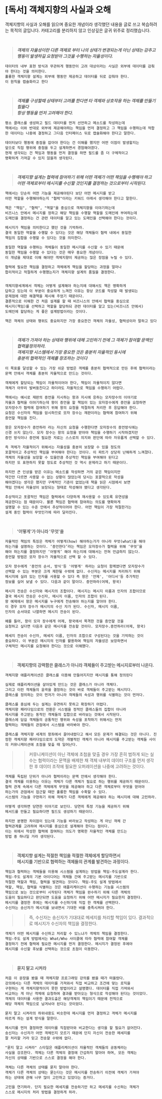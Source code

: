 # [독서] 객체지향의 사실과 오해

객체지향의 사실과 오해를 읽으며 중요한 개념이라 생각했던 내용을 글로 쓰고 복습하려는 목적의 글입니다. 
카테고리를 분리하지 않고 인상깊은 글귀 위주로 정리했습니다. 

<br/>

> ___객체의 자율성이란 다른 객체로 부터 나의 상태가 변경되는게 아닌 
상태는 감추고 행동이 발생하길 요청받아 그것을 수행하는 자율성이다.___

```
데이터의 내부 표현 방식과 무관하게 행동만이 고려 대상이라는 사실은 외부에 데이터를 감춰야 한다는 것을 의미한다. 
훌륭한 객체지향 설계는 외부에 행동만 제공하고 데이터를 뒤로 감춰야 한다. 
이 원칙을 캡슐화라고 한다
```

<br/>

> ___객체를 구성할때 상태부터 고려를 한다면 타 객체와 상호작용 하는 객체를 만들기 힘들다   
항상 행동을 먼저 고려해야 한다.___

```
평소 클래스를 생성하고 필드 데이터를 먼저 선언하고 메소드를 작성하는데 
책에서는 이와 반대로 외부에 제공해야하는 책임을 먼저 결정하고 그 책임을 수행하는데 적합한 데이터는 나중에 결정하고 그다음 인터페이스 뒤로 캡슐화해야 한다고 말한다. 

데이터보다 행동에 중점을 잡아야 한다는 건 이해를 했지만 어떤 이점이 발생할지는 
앞으로 직접 행위에 중점을 두고 설계하면서 경험해야겠다. 
현재 생각되는 건 책임과 행동을 먼저 결정을 하면 필드를 좀 더 구체적이고 
명확하게 가져갈 수 있지 않을까 생각된다.
```
<br/>

> ___객체지향 설계는 협력에 참여하기 위해 어떤 객체가 어떤 책임을 수행해야 하고 <br/>
> 어떤 객체로부터 메시지를 수신할 것인지를 결정하는 것으로부터 시작된다.___

```
책에서는 단순히 어떤 기능을 제공해야된다 보단 어떤 메시지를 받고 
어떤 역할을 수행해야하는지 "협력"이라는 키워드 아래서 생각해야 한다고 말한다. 

책은 "책임", "협력", "역할"을 중심으로 객체지향을 이야기하는데 
비즈니스 안에서 메시지를 정하고 해당 책임을 수행할 역할을 도메인에 부여하는데 
도메인을 결정하는 건 관련 데이터를 알고 있는 도메인을 선택해야 한다는 것이다. 

메시지가 책임을 의미한다고 했던 것을 기억하라. 
결국 동일한 역할을 수행할 수 있다는 것은 해당 객체들이 협력 내에서 동일한 
책임의 집합을 수행할 수 있다는 것을 의미한다. 

동일한 역할을 수행하는 객체들이 동일한 메시지를 수신할 수 있기 때문에 
동일한 책임을 수행할 수 있다는 것은 매우 중요한 개념이다. 
이 개념을 제대로 이해 해야만 객체지향이 제공하는 많은 장점을 누릴 수 있다.
 
협력에 필요한 책임을 결정하고 객체에게 책임을 할당하는 과정을 얼마나 
합리적이고 적절하게 수행했는지가 객체지향 설계의 품질을 결정한다. 


객체지향세계에서 객체는 어떻게 설계해야 하는지에 대해서도 책은 명확하게 
답하고 있는데 이 부분이 중요하게 느껴진 이유는 항상 코드를 작성할 때 발생되는 
문제점에 대한 해결책을 제시해 주었기 때문이다. 
결론적으로 이해한 건 처음 설계를 할 때 비즈니스의 안에서 협력을 중심으로 
메시지(책임)를 선택하고 역할을 할당하되 관련 데이터를 알고 있는(비즈니즈 안에서) 
도메인에 할당하는 게 좋은 설계방법이라는 것이다.
 
책은 객체의 상태와 행위도 중요하지만 가장 중요한건 객체의 자율성, 협력성이라 말하고 있다
```
<br/>

> ___객체가 가져야 하는 상태와 행위에 대해 고민하기 전에 그 객체가 참여할 문맥인 
> 협력을정의하라. <br/>
> 객체지향 시스템에서 가장 중요한 것은 충분히 자율적인 동시에 <br/>
> 충분히 협력적인 객체를 창조하는 것이다___

```
이 목표를 달성할 수 있는 가장 쉬운 방법은 객체를 충분히 협력적으로 만든 후에 협력이라는
문맥 안에서 객체를 충분히 자율적으로 만드는 것이다.

객체에게 할당되는 책임이 자율적이어야 한다, 책임이 자율적이지 않다면 
객체가 아무리 발버둥친다고 하더라도 자율적으로 책임을 수행하기 어렵다.

책에서는 예시로 재판의 증언을 지시하는 왕과 지시에 응하는 모자장수의 이야기로 
자율과 협력을 이야기하는데 왕이 증언을 할 책임이 있는 모자장수에게 증언을 요청하면
모자장수가 협력에 참여하기 위해 왕의 요청을 적절하게 처리한 후 응답해야 한다. 
요청은 수신자의 책임을 암시하므로 모자 장수는 재판이라는 협력에 참여하기 위해 
증언할 책임을 진다. 

왕은 모자장수가 증언하라 라는 자신의 요청을 수행한다면 모자장수의 증언방식에는 
신경 쓰지 않는다. 모자 장수는 왕의 요청을 받아야 책임을 수행하기 시작하겠지만 
증언 방식이나 증언에 필요한 자료는 스스로의 의지와 판단에 따라 자유롭게 선택할 수 있다.

즉 객체가 자율적이기 위해서는 자율성을 충분히 보장할 수 있을 정도의 
포괄적이고 추상적인 책임을 부여해야 한다는 것이다. 이 파트가 상당히 난해하게 느껴졌다. 객체의 자율성을 보장할 수 있을만큼 추상적인 책임을 부여해야 된다고 
하지만 또 표현하지 못할 정도로 추상적인 것 역시 문제라고 하기 때문이다.

하지만 큰 인상을 받은 이유는 메소드를 작성하면 거의 같은 책임이지만 
약간만 다르면 사용할 수 없는 상황이 많았는데 당시는 포괄적으로 작성을 
해야겠다는 생각은 했지만 구체적인 기준이 없었는데 책을 읽은 시점에서 보면 
책임 안에서 자율성이 보장되는 형태로 작성해야 됐다고 생각된다.

추상적이고 포괄적인 책임은 협력에서 다양하게 재사용할 수 있도록 유연성을 
제공한다는 점 때문이다. 물론 책임은 협력에 참여하는 의도를 명확하게 
설명할 수 있는 수준 안에서 추상적이어야 한다. 어떤 책임이 가장 적절한가는 
설계 중인 협력이 무엇인가에 따라 달라진다. 
```
<br/>

> __'어떻게'가 아니라 '무엇'을__
```
자율적인 책임의 특징은 객체가 어떻게(how) 해야하는가가 아니라 무엇(what)을 해야 
하는가를 설명하는 것이다. ‘증언한다’라는 책임은 모자장수가 협력을 위해 ‘무엇’을 
해야 하는지를 결정하지만 ‘어떻게’ 해야 하는지에 대해서는 전혀 언급하지 않는다. 
증언할 방법은 모자 장수가 자율적으로 선택 할 수 있다. 

모자 장수에게 '증언의 순서, 방식'등 '어떻게' 하라는 요청이 함께였다면 모자장수가 
선택할 수 있는 부분은 크게 제한될 수밖에 없다. 수신자는 메시지를 처리하기 위해 
메시지에 실려 있는 인자를 사용할 수 있다 즉 왕은 '언제', '어디서'등 추가적인 
정보를 실어 보낼 수 있다. 다음과 같이 말이다. 증언하라(어제, 왕국)

메시지 전송은 수신자와 메시지의 조합이다. 메시지는 메시지 이름과 인자의 조합이므로
결국 메시지 전송은 수신자, 메시지 이름, 인자의 조합이 된다. 
왕 예제에서 왕은 메시지를 누구에게 전송해야 하는지를 알아야 한다. 
이 경우 모자 장수가 메시지의 수신 자가 된다. 수신자, 메시지 이름, 
인자의 순서대로 나열하면 메시지 전송이 된다.

예를 들어, 왕이 모자 장수에게 어제, 왕국에서 목격한 것을 증언할 것을 
요청하고 싶다면 다음과 같은 메시지를 전송할 것이다. 모자장수.증언하라(어제, 왕국)

메세지 전송이 수신자, 메세지 이름, 인자의 조합으로 구성된다는 것을 기억하는 것이
중요하다. 이 부분은 메시지의 인자를 활용하여 책임의 자율성은 보장하면서 
구체적인 메시지를 요청해야 한다는 것으로 이해했다.
```

<br/>

> __객체지향의 강력함은 클래스가 아니라 객체들이 주고받는 메시지로부터 나온다.__
```
객체지향 애플리케이션은 클래스를 이용해 만들어지지만 메시지를 통해 정의된다

실제로 애플리케이션을 살아있게 만드는 것은 클래스가 아니라 객체다. 
그리고 이런 객체들의 윤곽을 결정하는 것이 바로 객체들이 주고받는 메시지다. 
클래스를 정의하는 것이 먼저가 아니라 객체들의 속성과 행위를 식별하는 것이 먼저다.

클래스를 중심에 두는 설계는 유연하지 못하고 확장하기 어렵다. 
객체지향 패러다임으로의 전환은 시스템을 정적인 클래스들의 집합이 아니라 
메시지를 주고받는 동적인 객체들의 집합으로 바라보는 것에서 시작된다. 
클래스에 담길 객체들의 공통적인 행위와 속성을 포착하기 위해서는 먼저 
협력하는 객체들의 관점에서 시스템을 바라봐야 한다.

클래스를 객체지향 세계의 왕좌에서 끌어내렸다고 해서 모든 문제가 해결되는 것은 아니다. 진정한 객체지향 패러다임으로의 도약은 개별적인 객체가 아니라 메시지를 주고받는 객체들 사이의 커뮤니케이션에 초점을 맞출 때 일어난다.
```
>> 커뮤니케이션이 아닌 객체에 초첨을 맞출 경우 가장 흔히 범하게 되는 실수는 협력이라는 문맥을 배제한 채 객체 내부의 데이터 구조를 먼저 생각한 후 데이터 조작에 필요한 오퍼레이션을 나중에 고려하는 것이다.
```
객체를 독립된 단위가 아니라 협력이라는 문맥 안에서 생각해야 한다. 
결국 객체를 이용하는 이유는 객체가 다른 객체가 필요로 하는 행위를 제공하기 때문이다. 
협력 관계 속에서 다른 객체에게 무엇을 제공해야 하고 다른 객체로부터 무엇을 얻어야 
하는가의 관점에서 접근할 때만 훌륭한 책임을 수확할 수 있다. 
시스템의 기능을 구현하기 위해 객체가 다른 객체에게 제공해야 하는 메시지에 대해 고민하라. 

어떻게 생각하면 당연한 이야기로 보인다. 당연히 특정 기능을 제공하기 위해 
메서드를 만들고 필요하다면 필드도 생성하기 때문이다. 

하지만 분명한 차이점이 있는데 기능을 바라보고 작성하는 게 아닌 객체 간 
협력관계를 고려하여 메시지를 중심으로 설계해야 한다는 점이다. 
이는 위에서 작성한 협력에 참여하는 의도가 명확한 자율적인 객체를 만드는 
방법 중 하나일 거라 생각된다. 
```

<br/>
 
> __객체지향 설계는 적절한 책임을 적절한 객체에게 할당하면서__ <br/>
> __메시지를 기반으로 협력하는 객체들의 관계를 발견하는 과정이다.__

```
책임과 협력하는 객체들을 이용해 시스템을 설계하는 방법을 책임-주도설계라 한다. 
책임-주도 설계의 기본 아이디어는 객체들 간에 주고받는 메시지를 기반으로 
적절한 역할과 책임, 협력을 발견하는 것이다. 책임-주도 설계 방법에서 
역할, 책임, 협력을 식별하는 것은 애플리케이션이 수행하는 기능을 시스템의 
책임으로 보는 것으로부터 시작된다 객체가 책임을 완수하기 위해 다른 객체의 
도움이 필요하다고 판단되면 도움을 요청하기 위해 어떤 메시지가 필요한지 결정한다. 
메시지를 결정한 후에는 메시지를 수신하기에 직접 한 객체를 선택한다. 
수신자는 송신자가 메시지를 보내면서 기대한 바를 충족시켜야 한다.
```
>> 즉, 수신자는 송신자가 기대대로 메세지를 처리할 책임이 있다. 
   결과적으로 메시지가 수신자의 책임을 결정한다.
```
객체가 어떤 메시지를 수신하고 처리할 수 있느냐가 객체의 책임을 결정한다. 
책임-주도 설계 방법에서는 What/Who 사이클에 따라 협력에 참여할 객체를 
결정하기 전에 협력에 필요한 메시지를 먼저 결정한다. 메시지가 결정된 후에야 
메시지를 수신할 후보를 선택하는 것으로 초점이 이동한다.
```

<br/>

> __묻지 말고 시켜라__
```
처음 이 문장을 봤을 때 객체지향 프로그래밍 강의를 봤을 때가 떠올랐다. 
강의에서는 다른 객체의 데이터를 가져와서 직접 비교하고 조건에 맞는 로직을 
구현하는 게 객체지향적이지 못한 방법이라고 설명했다. 데이터를 직접 가져와서 
비교하는 게 아닌 객체에 요청하여 결과를 받아오는 형식으로 작성해야 된다는 것이었다. 
객체의 데이터를 사용한 결과도출은 해당객체의 책임이기 때문에 전적으로 
해당 객체의 책임으로 남겨놔야 된다는 것이었다. 

묻지 말고 시켜라의 하위내용도 비슷한데 메시지를 먼저 결정하고 객체가 메시지를 
따르게 하는 설계 방식을 말한다. 

메시지를 먼저 결정하면 데이터를 직접받아와 비교한다는 생각을 할 필요가 없어진다. 
송신자는 수신자가 어떤 객체인지 모르기 때문에 단지 자신이 전송한 메세지를 
잘 처리할 거라 믿고 전송할 수밖에 없다.

"묻지 말고 시켜라" 스타일은 애플리케이션이 자율적인 객체들의 공동체라는 
사실을 강조한다. 객체는 다른 객체의 결정에 간섭하지 말아야 하며, 모든 객체는 
자신의 상태를 기반으로 스스로 결정을 해야 한다. 

객체는 다른 객체의 상태를 묻지 말아야 한다. 
객체가 다른 객체의 상태는 묻는다는 것은 메시지를 전송하기 이전에 객체가 가져야 
하는 상태에 관해 너무 많이 고민하고 있었다는 증거다. 

고민을 연기하라. 단지 필요한 메세지를 전송하기만 하고 메세지를 수신하는 객체가 
스스로 메시지의 처리 방법을 결정하게 하라. 
```

